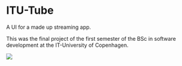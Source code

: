 # ITU-Tube

A UI for a made up streaming app.

This was the final project of the first semester of the BSc in software development at the IT-University of Copenhagen.

![](https://i.imgur.com/t7uxwAy.png)
